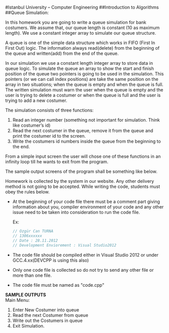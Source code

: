 #Istanbul University – Computer Engineering
##Introduction to Algorithms
##Queue Simulation:

In this homework you are going to write a queue simulation for bank costumers. We assume that, our queue length
is constant (10 as maximum length). We use a constant integer array to simulate our queue structure.


A queue is one of the simple data structure which works in FIFO (First In First Out) logic. The information always
read(delete) from the beginning of the queue and written(add) from the end of the queue.


In our simulation we use a constant length integer array to store data in queue logic. To simulate the queue an
array to show the start and finish position of the queue two pointers is going to be used in the simulation. This
pointers (or we can call index positions) are take the same position on the array in two situations; when the queue
is empty and when the queue is full. The written simulation must warn the user when the queue is empty and the
user is trying to delete a costumer or when the queue is full and the user is trying to add a new costumer.


The simulation consists of three functions:
   1. Read an integer number (something not important for simulation. Think like costumer’s id)
   2. Read the next costumer in the queue, remove it from the queue and print the costumer id to the screen.
   3. Write the costumers id numbers inside the queue from the beginning to the end.


From a simple input screen the user will chose one of these functions in an infinity loop till he wants to exit from
the program.


The sample output screens of the program shall be something like below.


Homework is collected by the system in our website. Any other delivery method is not going to be accepted. While
writing the code, students must obey the rules below.


* At the beginning of your code file there must be a comment part giving information about you, compiler
  environment of your code and any other issue need to be taken into consideration to run the code file.
      
   Ex:
   ```cpp
   // Özgür Can TURNA
   // 1306xxxxxx
   // Date : 28.11.2012
   // Development Enviorement : Visual Studio2012
   ```

* The code file should be compiled either in Visual Studio 2012 or under GCC.4.xx(DEVCPP is using this also)
* Only one code file is collected so do not try to send any other file or more than one file.
* The code file must be named as "code.cpp"

**SAMPLE OUTPUTS**<br/>
Main Menu:  
1. Enter New Costumer into queue <br/>
2. Read the next Costumer from queue <br/>
3. Write out the Costumers in queue <br/>
4. Exit Simulation.
